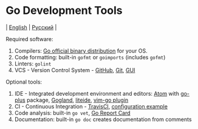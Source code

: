 # Go Development Tools
| [English](README.md) | [Русский](README.ru.md) |

Required software:
  1. Compilers: [Go official binary distribution](https://golang.org/doc/install) for your OS.
  2. Code formatting: built-in `gofmt` or `goimports` (includes `gofmt`)
  3. Linters: `golint`
  4. VCS - Version Control System - [GitHub](https://github.com/), [Git](https://git-scm.com/), [GUI](https://desktop.github.com/)

Optional tools:
  1. IDE - Integrated development environment and editors: [Atom](https://atom.io/) with [go-plus](https://atom.io/packages/go-plus) package, [Gogland](https://www.jetbrains.com/go/), [liteide](https://github.com/visualfc/liteide), [vim-go plugin](https://github.com/fatih/vim-go)
  2. CI - Continuous Integration - [TravisCI](https://travis-ci.org/), [configuration example](examples/.travis.yml)
  3. Code analysis: built-in `go vet`, [Go Report Card](https://goreportcard.com/)
  4. Documentation: built-in `go doc` creates documentation from comments
